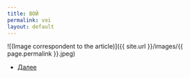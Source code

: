```yaml
---
title: ВОЙ
permalink: voi
layout: default
---
```



![(Image correspondent to the article)]({{ site.url }}/images/{{ page.permalink }}.jpeg)


+ [Далее](zhdi)
